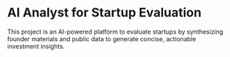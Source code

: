 # AI Analyst for Startup Evaluation

This project is an AI-powered platform to evaluate startups by synthesizing founder
materials and public data to generate concise, actionable investment insights.
